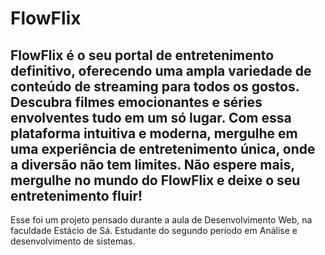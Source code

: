 # FlowFlix
 FlowFlix é o seu portal de entretenimento definitivo, oferecendo uma ampla variedade de conteúdo de streaming para todos os gostos. Descubra filmes emocionantes e séries envolventes tudo em um só lugar. Com essa plataforma intuitiva e moderna, mergulhe em uma experiência de entretenimento única, onde a diversão não tem limites. Não espere mais, mergulhe no mundo do FlowFlix e deixe o seu entretenimento fluir!
---
 Esse foi um projeto pensado durante a aula de Desenvolvimento Web, na faculdade Estácio de Sá. Estudante do segundo período em Análise e desenvolvimento de sistemas.
